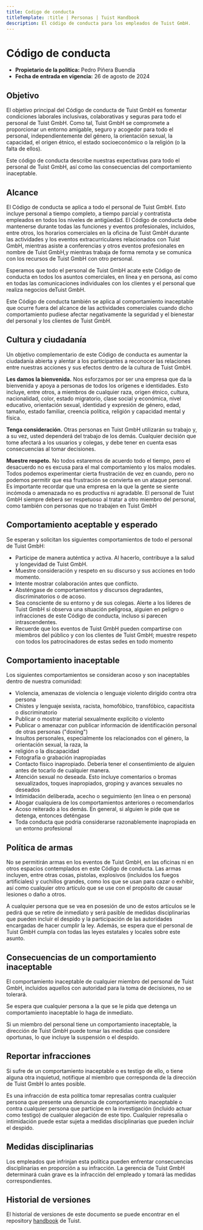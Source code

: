 ```yaml
---
title: Codigo de conducta
titleTemplate: :title | Personas | Tuist Handbook
description: El código de conducta para los empleados de Tuist GmbH.
---
```


# Código de conducta

- **Propietario de la política:** Pedro Piñera Buendía
- **Fecha de entrada en vigencia:** 26 de agosto de 2024

## Objetivo

El objetivo principal del Código de conducta de Tuist GmbH es fomentar condiciones laborales inclusivas,
colaborativas y seguras para todo el personal de Tuist GmbH. Como tal, Tuist GmbH se compromete a proporcionar
un entorno amigable, seguro y acogedor para todo el personal, independientemente del género, la
orientación sexual, la capacidad, el origen étnico, el estado socioeconómico o la religión (o la falta de ellos).

Este código de conducta describe nuestras expectativas para todo el personal de Tuist GmbH, así como las
consecuencias del comportamiento inaceptable.

## Alcance

El Código de conducta se aplica a todo el personal de Tuist GmbH. Esto incluye personal a tiempo completo, a
tiempo parcial y contratista empleados en todos los niveles de antigüedad. El Código de conducta debe
mantenerse durante todas las funciones y eventos profesionales, incluidos, entre otros, los horarios
comerciales en la oficina de Tuist GmbH durante las actividades y los eventos extracurriculares relacionados con
Tuist GmbH, mientras asiste a conferencias y otros eventos profesionales en nombre de Tuist GmbH,y mientras
trabaja de forma remota y se comunica con los recursos de Tuist GmbH con otro personal.

Esperamos que todo el personal de Tuist GmbH acate este Código de conducta en todos los asuntos
comerciales, en línea y en persona, así como en todas las comunicaciones individuales con los clientes y el
personal que realiza negocios deTuist GmbH.

Este Código de conducta también se aplica al comportamiento inaceptable que ocurre fuera del alcance de
las actividades comerciales cuando dicho comportamiento pudiese afectar negativamente la seguridad y el
bienestar del personal y los clientes de Tuist GmbH.

## Cultura y ciudadanía

Un objetivo complementario de este Código de conducta es aumentar la ciudadanía abierta y alentar a los
participantes a reconocer las relaciones entre nuestras acciones y sus efectos dentro de la cultura de
Tuist GmbH.

**Les damos la bienvenida.** Nos esforzamos por ser una empresa que da la bienvenida y apoya a personas
de todos los orígenes e identidades. Esto incluye, entre otros, a miembros de cualquier raza, origen étnico,
cultura, nacionalidad, color, estado migratorio, clase social y económica, nivel educativo, orientación
sexual, identidad y expresión de género, edad, tamaño, estado familiar, creencia política, religión y
capacidad mental y física.

**Tenga consideración.** Otras personas en Tuist GmbH utilizarán su trabajo y, a su vez, usted dependerá del
trabajo de los demás. Cualquier decisión que tome afectará a los usuarios y colegas, y debe tener en
cuenta esas consecuencias al tomar decisiones.

**Muestre respeto.** No todos estaremos de acuerdo todo el tiempo, pero el desacuerdo no es excusa para el
mal comportamiento y los malos modales. Todos podemos experimentar cierta frustración de vez en
cuando, pero no podemos permitir que esa frustración se convierta en un ataque personal. Es importante
recordar que una empresa en la que la gente se siente incómoda o amenazada no es productiva ni
agradable. El personal de Tuist GmbH siempre deberá ser respetuoso al tratar a otro miembro del personal,
como también con personas que no trabajen en Tuist GmbH

## Comportamiento aceptable y esperado

Se esperan y solicitan los siguientes comportamientos de todo el personal de Tuist GmbH:

- Participe de manera auténtica y activa. Al hacerlo, contribuye a la salud y longevidad de Tuist GmbH.
- Muestre consideración y respeto en su discurso y sus acciones en todo momento.
- Intente mostrar colaboración antes que conflicto.
- Absténgase de comportamientos y discursos degradantes, discriminatorios o de acoso.
- Sea consciente de su entorno y de sus colegas. Alerte a los líderes de Tuist GmbH si observa una
situación peligrosa, alguien en peligro o infracciones de este Código de conducta, incluso si parecen
intrascendentes.
- Recuerde que los eventos de Tuist GmbH pueden compartirse con miembros del público y con los clientes
de Tuist GmbH; muestre respeto con todos los patrocinadores de estas sedes en todo momento

## Comportamiento inaceptable

Los siguientes comportamientos se consideran acoso y son inaceptables dentro de nuestra comunidad:
- Violencia, amenazas de violencia o lenguaje violento dirigido contra otra persona
- Chistes y lenguaje sexista, racista, homofóbico, transfóbico, capacitista o discriminatorio
- Publicar o mostrar material sexualmente explícito o violento
- Publicar o amenazar con publicar información de identificación personal de otras personas ("doxing")
- Insultos personales, especialmente los relacionados con el género, la orientación sexual, la raza, la
- religión o la discapacidad
- Fotografía o grabación inapropiadas
- Contacto físico inapropiado. Debería tener el consentimiento de alguien antes de tocarlo de cualquier
manera.
- Atención sexual no deseada. Esto incluye comentarios o bromas sexualizados, toques inapropiados,
groping y avances sexuales no deseados
- Intimidación deliberada, acecho o seguimiento (en línea o en persona)
- Abogar cualquiera de los comportamientos anteriores o recomendarlos
- Acoso reiterado a los demás. En general, si alguien le pide que se detenga, entonces deténgase
- Toda conducta que podría considerarse razonablemente inapropiada en un entorno profesional

## Política de armas

No se permitirán armas en los eventos de Tuist GmbH, en las oficinas ni en otros espacios contemplados en
este Código de conducta. Las armas incluyen, entre otras cosas, pistolas, explosivos (incluidos los fuegos
artificiales) y cuchillos grandes, como los que se usan para cazar o exhibir, así como cualquier otro artículo
que se use con el propósito de causar lesiones o daño a otros.

A cualquier persona que se vea en posesión de uno de estos artículos se le pedirá que se retire de
inmediato y será pasible de medidas disciplinarias que pueden incluir el despido y la participación de las
autoridades encargadas de hacer cumplir la ley. Además, se espera que el personal de Tuist GmbH cumpla con
todas las leyes estatales y locales sobre este asunto.

## Consecuencias de un comportamiento inaceptable

El comportamiento inaceptable de cualquier miembro del personal de Tuist GmbH, incluidos aquellos con
autoridad para la toma de decisiones, no se tolerará.

Se espera que cualquier persona a la que se le pida que detenga un comportamiento inaceptable lo haga
de inmediato.

Si un miembro del personal tiene un comportamiento inaceptable, la dirección de Tuist GmbH puede tomar las
medidas que considere oportunas, lo que incluye la suspensión o el despido.

## Reportar infracciones

Si sufre de un comportamiento inaceptable o es testigo de ello, o tiene alguna otra inquietud, notifique al
miembro que corresponda de la dirección de Tuist GmbH lo antes posible.

Es una infracción de esta política tomar represalias contra cualquier persona que presente una denuncia
de comportamiento inaceptable o contra cualquier persona que participe en la investigación (incluido actuar
como testigo) de cualquier alegación de este tipo. Cualquier represalia o intimidación puede estar sujeta a
medidas disciplinarias que pueden incluir el despido.

## Medidas disciplinarias

Los empleados que infrinjan esta política pueden enfrentar consecuencias disciplinarias en proporción a su
infracción. La gerencia de Tuist GmbH determinará cuán grave es la infracción del empleado y tomará las
medidas correspondientes.

## Historial de versiones

El historial de versiones de este documento se puede encontrar en el repository [handbook](https://github.com/tuist/handbook) de Tuist.
